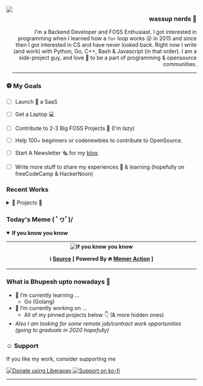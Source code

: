 
<img align="left" src="https://gist.github.com/Bhupesh-V/0246a3f681d2533d21efb1206d1ba9d4/raw/af7d53bfdbf30f725ef7ade206200086820739fd/AboutMe.gif" height="180px"> 
<div>
  <h3 align="right">wassup nerds 🖖</h3>
  <p align="right">I'm a Backend Developer and FOSS Enthusiast. I got interested in programming when I learned how a <code>for</code> loop works 😮 in 2015 and since then I got interested in CS and have never looked back. Right now I write (and work) with Python, Go, C++, Bash &amp; Javascript (in that order). I am a side-project guy, and love 💜 to be a part of programming &amp; opensource communities.</p>
</div>


---
### ⚽ My Goals 

- [ ] Launch 🚀 a SaaS
- [ ] Get a Laptop 💻
- [ ] Contribute to 2-3 Big FOSS Projects 🙈 (I'm lazy)
- [ ] Help 100+ beginners or codenewbies to contribute to OpenSource.
- [ ] Start A Newsletter 🗞️ for my [blog](https://bhupesh.codes).
- [ ] Write more stuff to share my experiences 🤔 & learning (hopefully on freeCodeCamp & HackerNoon)


### Recent Works
<details>
  <summary>🌟 Projects 🌟</summary>
  <table>
    <tr>
      <td><samp><h4 align="center">dotman</h4></samp>
        <p align="center">
        <img align="center" src="https://github.com/Bhupesh-V/dotman/blob/master/assets/dotman-logo.png" width="200">
        </p>
        <a align="center" href="https://github.com/Bhupesh-V/dotman"><b> dotman is a simple &amp; elegant dotfiles manager</b></a>
      </td>
      <td><samp><h4 align="center">defe</h4></samp>
        <p align="center">
        <img align="center" src="https://raw.githubusercontent.com/Bhupesh-V/defe/2836e20d0416a4232e7d7f81a7988250e1d6718d/static/images/logodefe.svg" width="100">
        </p>
        <a align="center" href="https://github.com/Bhupesh-V/defe"><b> A tech feed aggregator for Developers</b></a>
      </td>
      <td><samp><h4 align="center">Memer Action</h4></samp>
        <p align="center">
           <img align="center" src="https://github.com/Bhupesh-V/memer-action/blob/master/images/header.png?raw=true" width="178">
        </p>
        <a align="center" href="https://github.com/Bhupesh-V/memer-action"><b>A GitHub Action for Programmer Memes xD</b></a>
      </td>
    </tr>
  </table>
</details>

### Today's Meme \( ﾟヮﾟ)/

<details open><summary><b>If you know you know</b></summary>

<table>
<tr>
<th valign="top" width="50%">
<img alt="If you know you know" src="https://i.redd.it/d08h50d30ne51.jpg" height="50%"><br>
<p><strong>ℹ️ <a href="https://www.reddit.com/r/ProgrammerHumor/comments/i2hk90/if_you_know_you_know/">Source</a> [ Powered By 🔥 <a href="https://github.com/Bhupesh-V/memer-action">Memer Action</a> ]</strong></p>
</th>
</tr>
</table>
</details>

### What is Bhupesh upto nowadays 👀

- 🌱 I’m currently learning ...
   - Go (Golang)
- 🔭 I’m currently working on ...
    - All of my pinned projects below 👇 (& more hidden ones)
- _Also I am looking for some remote job/contract work opportunities (going to graduate in 2020 hopefully)_


### ☺️ Support
If you like my work, consider supporting me

<a href="https://liberapay.com/bhupesh/donate">
  <img title="librepay/bhupesh" alt="Donate using Liberapay" src="https://liberapay.com/assets/widgets/donate.svg" width="100">
</a>
<a href="https://ko-fi.com/bhupesh">
  <img title="ko-fi/bhupesh" alt="Support on ko-fi" src="https://user-images.githubusercontent.com/34342551/88784787-12507980-d1ae-11ea-82fe-f55753340168.png" width="185">
</a>

---
